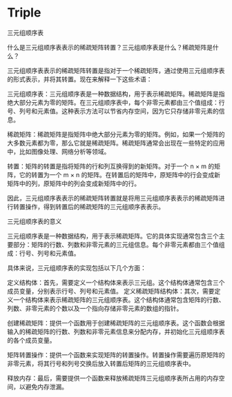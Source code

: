 # Triple
三元组顺序表

什么是三元组顺序表表示的稀疏矩阵转置？三元组顺序表是什么？稀疏矩阵是什么？

三元组顺序表表示的稀疏矩阵转置是指对于一个稀疏矩阵，通过使用三元组顺序表的形式表示，并将其转置。现在来解释一下这些术语：

三元组顺序表：三元组顺序表是一种数据结构，用于表示稀疏矩阵。稀疏矩阵是指绝大部分元素为零的矩阵。在三元组顺序表中，每个非零元素都由三个值组成：行号、列号和元素值。这种表示方法可以节省内存空间，因为它只存储非零元素的信息。


稀疏矩阵：稀疏矩阵是指矩阵中绝大部分元素为零的矩阵。例如，如果一个矩阵的大多数元素都为零，那么它就是稀疏矩阵。稀疏矩阵通常会出现在一些特定的应用中，比如图像处理、网络分析等领域。


转置：矩阵的转置是指将矩阵的行和列互换得到的新矩阵。对于一个 n × m 的矩阵，它的转置为一个 m × n 的矩阵。在转置后的矩阵中，原矩阵中的行会变成新矩阵中的列，原矩阵中的列会变成新矩阵中的行。


因此，三元组顺序表表示的稀疏矩阵转置就是将用三元组顺序表表示的稀疏矩阵进行转置操作，得到转置后的稀疏矩阵的三元组顺序表表示。

三元组顺序表的意义

三元组顺序表是一种数据结构，用于表示稀疏矩阵。它的具体实现通常包含三个主要部分：矩阵的行数、列数和非零元素的三元组信息。每个非零元素都由三个值组成：行号、列号和元素值。

具体来说，三元组顺序表的实现包括以下几个方面：

定义结构体：首先，需要定义一个结构体来表示三元组。这个结构体通常包含三个成员变量，分别表示行号、列号和元素值。
定义稀疏矩阵结构体：其次，需要定义一个结构体来表示稀疏矩阵的三元组顺序表。这个结构体通常包含矩阵的行数、列数、非零元素的个数以及一个指向存储非零元素的数组的指针。

创建稀疏矩阵：提供一个函数用于创建稀疏矩阵的三元组顺序表。这个函数会根据输入的稀疏矩阵的行数、列数和非零元素信息来分配内存，并初始化三元组顺序表的各个成员变量。

矩阵转置操作：提供一个函数来实现矩阵的转置操作。转置操作需要遍历原矩阵的非零元素，将其行号和列号交换后放入转置后矩阵的三元组顺序表中。

释放内存：最后，需要提供一个函数来释放稀疏矩阵三元组顺序表所占用的内存空间，以避免内存泄漏。
